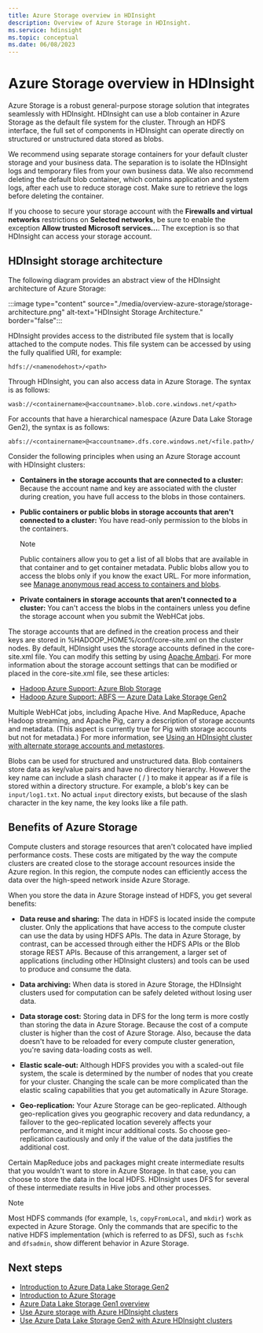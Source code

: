 ```yaml
---
title: Azure Storage overview in HDInsight
description: Overview of Azure Storage in HDInsight.
ms.service: hdinsight
ms.topic: conceptual
ms.date: 06/08/2023
---
```


# Azure Storage overview in HDInsight

Azure Storage is a robust general-purpose storage solution that integrates seamlessly with HDInsight. HDInsight can use a blob container in Azure Storage as the default file system for the cluster. Through an HDFS interface, the full set of components in HDInsight can operate directly on structured or unstructured data stored as blobs.

We recommend using separate storage containers for your default cluster storage and your business data. The separation is to isolate the HDInsight logs and temporary files from your own business data. We also recommend deleting the default blob container, which contains application and system logs, after each use to reduce storage cost. Make sure to retrieve the logs before deleting the container.

If you choose to secure your storage account with the **Firewalls and virtual networks** restrictions on **Selected networks**, be sure to enable the exception **Allow trusted Microsoft services...**. The exception is so that HDInsight can access your storage account.

## HDInsight storage architecture

The following diagram provides an abstract view of the HDInsight architecture of Azure Storage:

:::image type="content" source="./media/overview-azure-storage/storage-architecture.png" alt-text="HDInsight Storage Architecture." border="false":::

HDInsight provides access to the distributed file system that is locally attached to the compute nodes. This file system can be accessed by using the fully qualified URI, for example:

`hdfs://<namenodehost>/<path>`

Through HDInsight, you can also access data in Azure Storage. The syntax is as follows:

`wasb://<containername>@<accountname>.blob.core.windows.net/<path>`

For accounts that have a hierarchical namespace (Azure Data Lake Storage Gen2), the syntax is as follows:

`abfs://<containername>@<accountname>.dfs.core.windows.net/<file.path>/`

Consider the following principles when using an Azure Storage account with HDInsight clusters:

- **Containers in the storage accounts that are connected to a cluster:** Because the account name and key are associated with the cluster during creation, you have full access to the blobs in those containers.

- **Public containers or public blobs in storage accounts that aren't connected to a cluster:** You have read-only permission to the blobs in the containers.
  
  > [!NOTE]
  > Public containers allow you to get a list of all blobs that are available in that container and to get container metadata. Public blobs allow you to access the blobs only if you know the exact URL. For more information, see [Manage anonymous read access to containers and blobs](../storage/blobs/anonymous-read-access-configure.md).

- **Private containers in storage accounts that aren't connected to a cluster:** You can't access the blobs in the containers unless you define the storage account when you submit the WebHCat jobs.

The storage accounts that are defined in the creation process and their keys are stored in %HADOOP_HOME%/conf/core-site.xml on the cluster nodes. By default, HDInsight uses the storage accounts defined in the core-site.xml file. You can modify this setting by using [Apache Ambari](./hdinsight-hadoop-manage-ambari.md). For more information about the storage account settings that can be modified or placed in the core-site.xml file, see these articles:

- [Hadoop Azure Support: Azure Blob Storage](https://hadoop.apache.org/docs/stable/hadoop-azure/index.html)
- [Hadoop Azure Support: ABFS — Azure Data Lake Storage Gen2](https://hadoop.apache.org/docs/stable/hadoop-azure/abfs.html)

Multiple WebHCat jobs, including Apache Hive. And MapReduce, Apache Hadoop streaming, and Apache Pig, carry a description of storage accounts and metadata. (This aspect is currently true for Pig with storage accounts but not for metadata.) For more information, see [Using an HDInsight cluster with alternate storage accounts and metastores](https://social.technet.microsoft.com/wiki/contents/articles/23256.using-an-hdinsight-cluster-with-alternate-storage-accounts-and-metastores.aspx).

Blobs can be used for structured and unstructured data. Blob containers store data as key/value pairs and have no directory hierarchy. However the key name can include a slash character ( / )  to make it appear as if a file is stored within a directory structure. For example, a blob's key can be `input/log1.txt`. No actual `input` directory exists, but because of the slash character in the key name, the key looks like a file path.

## Benefits of Azure Storage

Compute clusters and storage resources that aren't colocated have implied performance costs. These costs are mitigated by the way the compute clusters are created close to the storage account resources inside the Azure region. In this region, the compute nodes can efficiently access the data over the high-speed network inside Azure Storage.

When you store the data in Azure Storage instead of HDFS, you get several benefits:

- **Data reuse and sharing:** The data in HDFS is located inside the compute cluster. Only the applications that have access to the compute cluster can use the data by using HDFS APIs. The data in Azure Storage, by contrast, can be accessed through either the HDFS APIs or the Blob storage REST APIs. Because of this arrangement, a larger set of applications (including other HDInsight clusters) and tools can be used to produce and consume the data.

- **Data archiving:** When data is stored in Azure Storage, the HDInsight clusters used for computation can be safely deleted without losing user data.

- **Data storage cost:** Storing data in DFS for the long term is more costly than storing the data in Azure Storage. Because the cost of a compute cluster is higher than the cost of Azure Storage. Also, because the data doesn't have to be reloaded for every compute cluster generation, you're saving data-loading costs as well.

- **Elastic scale-out:** Although HDFS provides you with a scaled-out file system, the scale is determined by the number of nodes that you create for your cluster. Changing the scale can be more complicated than the elastic scaling capabilities that you get automatically in Azure Storage.

- **Geo-replication:** Your Azure Storage can be geo-replicated. Although geo-replication gives you geographic recovery and data redundancy, a failover to the geo-replicated location severely affects your performance, and it might incur additional costs. So choose geo-replication cautiously and only if the value of the data justifies the additional cost.

Certain MapReduce jobs and packages might create intermediate results that you wouldn't want to store in Azure Storage. In that case, you can choose to store the data in the local HDFS. HDInsight uses DFS for several of these intermediate results in Hive jobs and other processes.

> [!NOTE]  
> Most HDFS commands (for example, `ls`, `copyFromLocal`, and `mkdir`) work as expected in Azure Storage. Only the commands that are specific to the native HDFS implementation (which is referred to as DFS), such as `fschk` and `dfsadmin`, show different behavior in Azure Storage.

## Next steps

- [Introduction to Azure Data Lake Storage Gen2](../storage/blobs/data-lake-storage-introduction.md)
- [Introduction to Azure Storage](../storage/common/storage-introduction.md)
- [Azure Data Lake Storage Gen1 overview](./overview-data-lake-storage-gen1.md)
- [Use Azure storage with Azure HDInsight clusters](hdinsight-hadoop-use-blob-storage.md)
- [Use Azure Data Lake Storage Gen2 with Azure HDInsight clusters](hdinsight-hadoop-use-data-lake-storage-gen2.md)
